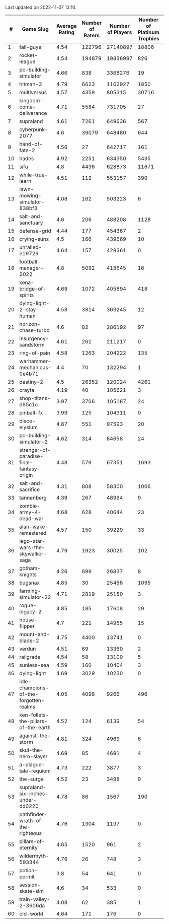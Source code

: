 Last updated on 2022-11-07 12:10.


|#|Game Slug|Average Rating|Number of Raters|Number of Players|Number of Platinum Trophies|Max Rarity (%)|
|---|---|---|---|---|---|---|
|1|fall-guys|4.54|122796|27140897|18806|3|
|2|rocket-league|4.54|194879|19836997|826|75|
|3|pc-building-simulator|4.66|838|3368276|19|48|
|4|hitman-3|4.79|6623|1162927|1850|48|
|5|multiversus|4.57|4359|805315|30716|79|
|6|kingdom-come-deliverance|4.71|5584|731705|27|30|
|7|supraland|4.61|7261|649636|567|99|
|8|cyberpunk-2077|4.6|39079|648480|644|61|
|9|hand-of-fate-2|4.56|27|642717|161|72|
|10|hades|4.92|2251|634350|5435|89|
|11|sifu|4.8|4436|628873|11671|96|
|12|while-true-learn|4.51|112|553157|390|93|
|13|lawn-mowing-simulator-838bf3|4.08|162|503223|6|89|
|14|salt-and-sanctuary|4.6|206|488208|1128|83|
|15|defense-grid|4.44|177|454367|2|80|
|16|crying-suns|4.5|166|439669|10|65|
|17|unrailed-e19729|4.64|157|429361|0|1|
|18|football-manager-2022|4.8|5092|418645|16|49|
|19|kena-bridge-of-spirits|4.69|1072|405894|418|94|
|20|dying-light-2-stay-human|4.58|3814|363245|12|0.8|
|21|horizon-chase-turbo|4.6|82|286192|97|83|
|22|insurgency-sandstorm|4.61|261|211217|0|6|
|23|ring-of-pain|4.58|1263|204222|135|97|
|24|warhammer-mechanicus-0e4b71|4.4|70|132294|1|23|
|25|destiny-2|4.5|26352|120024|4261|96|
|26|crayta|4.19|40|105621|3|23|
|27|shop-titans-d95c1c|3.97|3706|105187|24|98|
|28|pinball-fx|3.99|125|104311|0|86|
|29|disco-elysium|4.87|551|97593|20|28|
|30|pc-building-simulator-2|4.62|314|84658|24|75|
|31|stranger-of-paradise-final-fantasy-origin|4.48|579|67351|1693|98|
|32|salt-and-sacrifice|4.31|808|58300|1006|91|
|33|tannenberg|4.39|267|48994|9|84|
|34|zombie-army-4-dead-war|4.68|628|40644|23|66|
|35|alan-wake-remastered|4.57|150|39229|33|7|
|36|lego-star-wars-the-skywalker-saga|4.79|1923|30025|102|98|
|37|gotham-knights|4.26|699|26837|8|34|
|38|bugsnax|4.85|30|25458|1095|97|
|39|farming-simulator-22|4.71|2819|25150|3|81|
|40|rogue-legacy-2|4.85|185|17608|29|0.3|
|41|house-flipper|4.7|221|14965|15|93|
|42|mount-and-blade-2|4.75|4400|13741|0|26|
|43|verdun|4.51|69|13360|2|71|
|44|railgrade|4.54|58|13100|5|98|
|45|sunless-sea|4.59|160|10404|3|37|
|46|dying-light|4.69|3029|10230|0|96|
|47|idle-champions-of-the-forgotten-realms|4.05|4098|9266|496|3|
|48|ken-follets-the-pillars-of-the-earth|4.52|124|6139|54|52|
|49|against-the-storm|4.81|324|4969|6|13|
|50|skul-the-hero-slayer|4.69|85|4691|4|96|
|51|a-plague-tale-requiem|4.73|222|3877|3|92|
|52|the-surge|4.52|23|3498|9|94|
|53|supraland-six-inches-under-dd0220|4.78|86|1567|190|99|
|54|pathfinder-wrath-of-the-righteous|4.76|1304|1197|0|0.2|
|55|pillars-of-eternity|4.65|1520|961|2|79|
|56|wildermyth-593344|4.76|26|748|3|90|
|57|potion-permit|3.8|54|641|0|98|
|58|session-skate-sim|4.6|34|533|0|23|
|59|train-valley-2-3606da|4.08|62|385|1|88|
|60|old-world|4.64|171|176|0|96|
